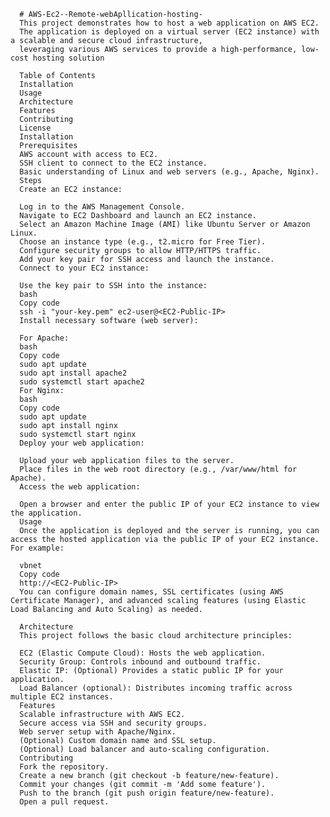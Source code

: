       # AWS-Ec2--Remote-webApllication-hosting-
      This project demonstrates how to host a web application on AWS EC2. 
      The application is deployed on a virtual server (EC2 instance) with a scalable and secure cloud infrastructure,
      leveraging various AWS services to provide a high-performance, low-cost hosting solution
      
      Table of Contents
      Installation
      Usage
      Architecture
      Features
      Contributing
      License
      Installation
      Prerequisites
      AWS account with access to EC2.
      SSH client to connect to the EC2 instance.
      Basic understanding of Linux and web servers (e.g., Apache, Nginx).
      Steps
      Create an EC2 instance:
      
      Log in to the AWS Management Console.
      Navigate to EC2 Dashboard and launch an EC2 instance.
      Select an Amazon Machine Image (AMI) like Ubuntu Server or Amazon Linux.
      Choose an instance type (e.g., t2.micro for Free Tier).
      Configure security groups to allow HTTP/HTTPS traffic.
      Add your key pair for SSH access and launch the instance.
      Connect to your EC2 instance:
      
      Use the key pair to SSH into the instance:
      bash
      Copy code
      ssh -i "your-key.pem" ec2-user@<EC2-Public-IP>
      Install necessary software (web server):
      
      For Apache:
      bash
      Copy code
      sudo apt update
      sudo apt install apache2
      sudo systemctl start apache2
      For Nginx:
      bash
      Copy code
      sudo apt update
      sudo apt install nginx
      sudo systemctl start nginx
      Deploy your web application:
      
      Upload your web application files to the server.
      Place files in the web root directory (e.g., /var/www/html for Apache).
      Access the web application:
      
      Open a browser and enter the public IP of your EC2 instance to view the application.
      Usage
      Once the application is deployed and the server is running, you can access the hosted application via the public IP of your EC2 instance. For example:
      
      vbnet
      Copy code
      http://<EC2-Public-IP>
      You can configure domain names, SSL certificates (using AWS Certificate Manager), and advanced scaling features (using Elastic Load Balancing and Auto Scaling) as needed.
      
      Architecture
      This project follows the basic cloud architecture principles:
      
      EC2 (Elastic Compute Cloud): Hosts the web application.
      Security Group: Controls inbound and outbound traffic.
      Elastic IP: (Optional) Provides a static public IP for your application.
      Load Balancer (optional): Distributes incoming traffic across multiple EC2 instances.
      Features
      Scalable infrastructure with AWS EC2.
      Secure access via SSH and security groups.
      Web server setup with Apache/Nginx.
      (Optional) Custom domain name and SSL setup.
      (Optional) Load balancer and auto-scaling configuration.
      Contributing
      Fork the repository.
      Create a new branch (git checkout -b feature/new-feature).
      Commit your changes (git commit -m 'Add some feature').
      Push to the branch (git push origin feature/new-feature).
      Open a pull request.
